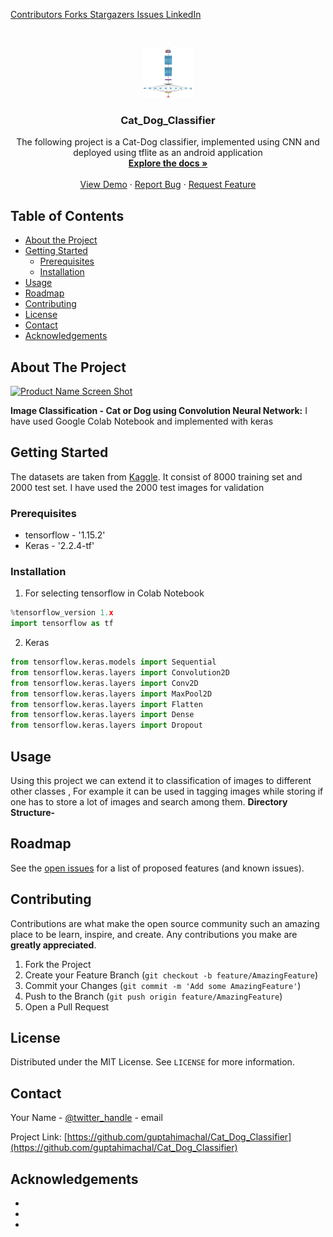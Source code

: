 
<!-- PROJECT SHIELDS -->
<!--
*** I'm using markdown "reference style" links for readability.
*** Reference links are enclosed in brackets [ ] instead of parentheses ( ).
*** See the bottom of this document for the declaration of the reference variables
*** for contributors-url, forks-url, etc. This is an optional, concise syntax you may use.
*** https://www.markdownguide.org/basic-syntax/#reference-style-links
-->
[ Contributors ][contributors-url]
[ Forks ][forks-url]
[ Stargazers ][stars-url]
[ Issues ][issues-url]
[ LinkedIn ][linkedin-url]



<!-- PROJECT LOGO -->
<br />
<p align="center">
  <a href="https://github.com/
           /Cat_Dog_Classifier">
    <img src="images/logo.png" alt="Logo" width="80" height="80">
  </a>

  <h3 align="center">Cat_Dog_Classifier</h3>

  <p align="center">
    The following project is a Cat-Dog classifier, implemented using CNN and deployed using tflite as an android application
    <br />
    <a href="https://github.com/guptahimachal/Cat_Dog_Classifier"><strong>Explore the docs »</strong></a>
    <br />
    <br />
    <a href="https://github.com/guptahimachal/Cat_Dog_Classifier">View Demo</a>
    ·
    <a href="https://github.com/guptahimachal/Cat_Dog_Classifier/issues">Report Bug</a>
    ·
    <a href="https://github.com/guptahimachal/Cat_Dog_Classifier/issues">Request Feature</a>
  </p>
</p>



<!-- TABLE OF CONTENTS -->
## Table of Contents

* [About the Project](#about-the-project)
* [Getting Started](#getting-started)
  * [Prerequisites](#prerequisites)
  * [Installation](#installation)
* [Usage](#usage)
* [Roadmap](#roadmap)
* [Contributing](#contributing)
* [License](#license)
* [Contact](#contact)
* [Acknowledgements](#acknowledgements)



<!-- ABOUT THE PROJECT -->
## About The Project

[![Product Name Screen Shot][product-screenshot]](https://example.com)


**Image Classification - Cat or Dog using Convolution Neural Network:**
I have used Google Colab Notebook and implemented with keras



<!-- GETTING STARTED -->
## Getting Started
The datasets are taken from [Kaggle][Dataset]. It consist of 8000 training set and 2000 test set.
I have used the 2000 test images for validation
### Prerequisites

* tensorflow - '1.15.2'
* Keras - '2.2.4-tf'

### Installation


1. For selecting tensorflow in  Colab Notebook
```python
%tensorflow_version 1.x
import tensorflow as tf
```
2. Keras
```python
from tensorflow.keras.models import Sequential
from tensorflow.keras.layers import Convolution2D
from tensorflow.keras.layers import Conv2D
from tensorflow.keras.layers import MaxPool2D
from tensorflow.keras.layers import Flatten
from tensorflow.keras.layers import Dense
from tensorflow.keras.layers import Dropout
``` 



<!-- USAGE EXAMPLES -->
## Usage

Using this project we can extend it to classification of images to different other classes , For example it can be used in tagging images while storing if one has to store a lot
of images and search among them.
**Directory Structure-**




<!-- ROADMAP -->
## Roadmap

See the [open issues](https://github.com/guptahimachal/Cat_Dog_Classifier/issues) for a list of proposed features (and known issues).



<!-- CONTRIBUTING -->
## Contributing

Contributions are what make the open source community such an amazing place to be learn, inspire, and create. Any contributions you make are **greatly appreciated**.

1. Fork the Project
2. Create your Feature Branch (`git checkout -b feature/AmazingFeature`)
3. Commit your Changes (`git commit -m 'Add some AmazingFeature'`)
4. Push to the Branch (`git push origin feature/AmazingFeature`)
5. Open a Pull Request



<!-- LICENSE -->
## License

Distributed under the MIT License. See `LICENSE` for more information.



<!-- CONTACT -->
## Contact

Your Name - [@twitter_handle](https://twitter.com/twitter_handle) - email

Project Link: [https://github.com/guptahimachal/Cat_Dog_Classifier](https://github.com/guptahimachal/Cat_Dog_Classifier)



<!-- ACKNOWLEDGEMENTS -->
## Acknowledgements

* []()
* []()
* []()





<!-- MARKDOWN LINKS & IMAGES -->
<!-- https://www.markdownguide.org/basic-syntax/#reference-style-links -->
[contributors-url]: https://github.com/guptahimachal/Cat_Dog_Classifier/graphs/contributors
[forks-url]: https://github.com/guptahimachal/Cat_Dog_Classifier/network/members
[stars-url]: https://github.com/guptahimachal/Cat_Dog_Classifier/stargazers
[issues-url]: https://github.com/guptahimachal/Cat_Dog_Classifier/issues
[license-url]: https://github.com/guptahimachal/Cat_Dog_Classifier/blob/master/LICENSE.txt
[linkedin-url]: https://linkedin.com/in/guptahimachal
[product-screenshot]: images/screenshot.png
[Dataset]: https://www.kaggle.com/chetankv/dogs-cats-images

